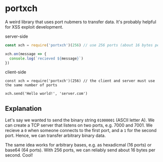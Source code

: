 # portxch

A weird library that uses port nubmers to transfer data. It's probably helpful for XSS exploit development.

server-side

```js
const xch = require('portxch')(256) // use 256 ports (about 16 bytes per second)

xch.on(message => {
  console.log(`recieved ${message}`)
})
```

client-side

```
const xch = require('portxch')(256) // the client and server must use the same number of ports

xch.send('Hello world!', 'server.com')
```


## Explanation

Let's say we wanted to send the binary string `01000001` (ASCII letter A). We can create a TCP server that 
listens on two ports, e.g. 7000 and 7001. We recieve a `0` when someone connects to the first port, and a 
`1` for the second port. Hence, we can transfer arbitrary binary data.

The same idea works for arbitrary bases, e.g. as hexadicmal (16 ports) or base64 (64 ports). With 256 ports, 
we can reliably send about 16 bytes per second. Cool!
